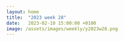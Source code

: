 ```yaml
---
layout: home
title:  "2023 week 28"
date:   2023-02-10 15:00:00 +0100
image: /assets/images/weekly/y2023w28.png
---
```

